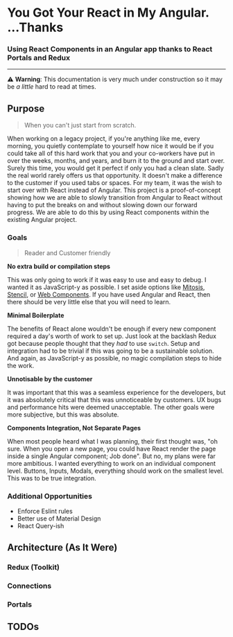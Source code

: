 # You Got Your React in My Angular. ...Thanks
### Using React Components in an Angular app thanks to React Portals and Redux
---
⚠️ **Warning**: This documentation is very much under construction so it may be *a little* hard to read at times. 

## Purpose
> When you can't just start from scratch.

When working on a legacy project, if you're anything like me, every morning, you quietly contemplate to yourself how nice it would be if you could take all of this hard work that you and your co-workers have put in over the weeks, months, and years, and burn it to the ground and start over. Surely this time, you would get it perfect if only you had a clean slate. 
Sadly the real world rarely offers us that opportunity. It doesn't make a difference to the customer if you used tabs or spaces. 
For my team, it was the wish to start over with React instead of Angular. 
This project is a proof-of-concept showing how we are able to slowly transition from Angular to React without having to put the breaks on and without slowing down our forward progress. We are able to do this by using React components within the existing Angular project.

### Goals
> Reader and Customer friendly

 **No extra build or compilation steps**
 
This was only going to work if it was easy to use and easy to debug. I wanted it as JavaScript-y as possible. I set aside options like [Mitosis](https://github.com/BuilderIO/mitosis), [Stencil](https://stenciljs.com/docs/getting-started), or [Web Components](https://thalava.com/how-to-use-react-web-components-in-angular). If you have used Angular and React, then there should be very little else that you will need to learn. 

**Minimal Boilerplate**

The benefits of React alone wouldn't be enough if every new component required a day's worth of work to set up. Just look at the backlash Redux got because people thought that they *had* to use `switch`. Setup and integration had to be trivial if this was going to be a sustainable solution. And again, as JavaScript-y as possible, no magic compilation steps to hide the work.

**Unnotisable by the customer**

It was important that this was a seamless experience for the developers, but it was absolutely critical that this was unnoticeable by customers. UX bugs and performance hits were deemed unacceptable. The other goals were more subjective, but this was absolute.

**Components Integration, Not Separate Pages**

When most people heard what I was planning, their first thought was, "oh sure. When you open a new page, you could have React render the page inside a single Angular component; Job done". But no, my plans were far more ambitious. I wanted everything to work on an individual component level. Buttons, Inputs, Modals, everything should work on the smallest level. This was to be true integration. 

### Additional Opportunities
- Enforce Eslint rules
- Better use of Material Design 
- React Query-ish

## Architecture (As It Were)
### Redux (Toolkit)
### Connections
### Portals
## TODOs
